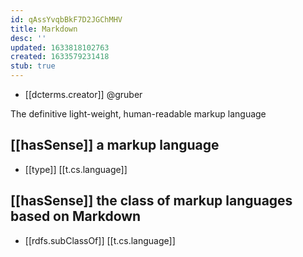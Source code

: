 ```yaml
---
id: qAssYvqbBkF7D2JGChMHV
title: Markdown
desc: ''
updated: 1633818102763
created: 1633579231418
stub: true
---
```


- [[dcterms.creator]] @gruber

The definitive light-weight, human-readable markup language

## [[hasSense]] a markup language

- [[type]] [[t.cs.language]] 

## [[hasSense]] the class of markup languages based on Markdown

- [[rdfs.subClassOf]] [[t.cs.language]]

